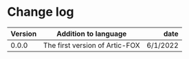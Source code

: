 # Change log

| Version        | Addition to language | date  |
| ------------- |:-------------:| -----:|
| 0.0.0      | The first version of Artic-FOX |  6/1/2022|
